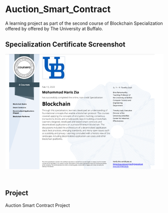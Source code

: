 # Auction_Smart_Contract
A learning project as part of the second course of Blockchain Specialization offered by offered by The University at Buffalo.
<br />

## Specialization Certificate Screenshot
![picture](certificate.png)

<br />

## Project

Auction Smart Contract Project <br />
